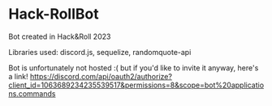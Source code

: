# Hack-RollBot
Bot created in Hack&amp;Roll 2023

Libraries used: discord.js, sequelize, randomquote-api

Bot is unfortunately not hosted :( but if you'd like to invite it anyway, here's a link!
https://discord.com/api/oauth2/authorize?client_id=1063689234235539517&permissions=8&scope=bot%20applications.commands
